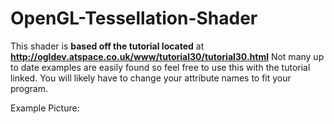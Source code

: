 # OpenGL-Tessellation-Shader
This shader is **based off the tutorial located** at **http://ogldev.atspace.co.uk/www/tutorial30/tutorial30.html**
Not many up to date examples are easily found so feel free to use this with the tutorial linked. You will 
likely have to change your attribute names to fit your program. 


Example Picture: 
